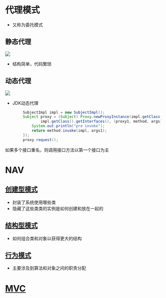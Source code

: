 # 代理模式

- 又称为委托模式

## 静态代理

![](https://img-blog.csdn.net/20180525135117709?watermark/2/text/aHR0cHM6Ly9ibG9nLmNzZG4ubmV0L3dlaXhpbl80MjIyODMzOA==/font/5a6L5L2T/fontsize/400/fill/I0JBQkFCMA==/dissolve/70)

- 结构简单，代码繁琐

## 动态代理

![](http://upload-images.jianshu.io/upload_images/2085791-87f2922c993fd520?imageMogr2/auto-orient/strip%7CimageView2/2/w/1240)

- JDK动态代理

```java
        SubjectImpl impl = new SubjectImpl();
        Subject proxy = (Subject) Proxy.newProxyInstance(impl.getClass().getClassLoader(), 
                impl.getClass().getInterfaces(), (proxy1, method, args1) -> {
            System.out.println("pre invoke");
            return method.invoke(impl, args1);
        });
        proxy.request();
```

如果多个接口重名，则调用接口方法以第一个接口为主

# NAV

## [创建型模式](./设计模式/创建型模式.md)

- 封装了系统使用哪些类
- 隐藏了这些类类的实例是如何创建和放在一起的

## [结构型模式](./设计模式/结构型模式.md)

- 如何组合类和对象以获得更大的结构


## [行为模式](./设计模式/行为模式.md)

- 主要涉及到算法和对象之间的职责分配

# [MVC](设计模式/MVC.md)

